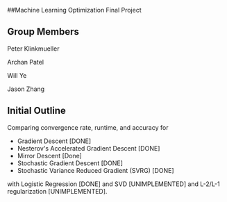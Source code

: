 ##Machine Learning Optimization Final Project

## Group Members
Peter Klinkmueller

Archan Patel

Will Ye

Jason Zhang

## Initial Outline
Comparing convergence rate, runtime, and accuracy for
  - Gradient Descent [DONE]
  - Nesterov's Accelerated Gradient Descent [DONE]
  - Mirror Descent [Done]
  - Stochastic Gradient Descent [DONE]
  - Stochastic Variance Reduced Gradient (SVRG) [DONE]

with Logistic Regression [DONE] and SVD [UNIMPLEMENTED] and L-2/L-1 regularization [UNIMPLEMENTED].
